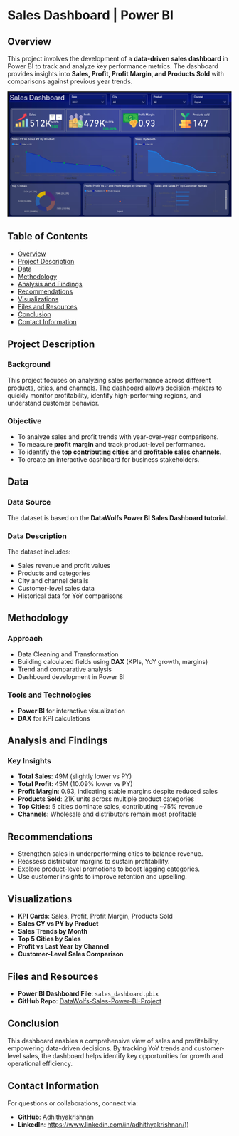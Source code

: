 # Sales Dashboard | Power BI  

## Overview  
This project involves the development of a **data-driven sales dashboard** in Power BI to track and analyze key performance metrics. The dashboard provides insights into **Sales, Profit, Profit Margin, and Products Sold** with comparisons against previous year trends.  

![Sales Dashboard Screenshot](https://raw.githubusercontent.com/Adhithyakrishnan/Sales-Power-BI-Dashboard-Project-DataWolfs/main/Dashboard%20preview)


## Table of Contents  
- [Overview](#overview)  
- [Project Description](#project-description)  
- [Data](#data)  
- [Methodology](#methodology)  
- [Analysis and Findings](#analysis-and-findings)  
- [Recommendations](#recommendations)  
- [Visualizations](#visualizations)  
- [Files and Resources](#files-and-resources)  
- [Conclusion](#conclusion)  
- [Contact Information](#contact-information)  

## Project Description  
### Background  
This project focuses on analyzing sales performance across different products, cities, and channels. The dashboard allows decision-makers to quickly monitor profitability, identify high-performing regions, and understand customer behavior.  

### Objective  
- To analyze sales and profit trends with year-over-year comparisons.  
- To measure **profit margin** and track product-level performance.  
- To identify the **top contributing cities** and **profitable sales channels**.  
- To create an interactive dashboard for business stakeholders.  

## Data  
### Data Source  
The dataset is based on the **DataWolfs Power BI Sales Dashboard tutorial**.  

### Data Description  
The dataset includes:  
- Sales revenue and profit values  
- Products and categories  
- City and channel details  
- Customer-level sales data  
- Historical data for YoY comparisons  

## Methodology  
### Approach  
- Data Cleaning and Transformation  
- Building calculated fields using **DAX** (KPIs, YoY growth, margins)  
- Trend and comparative analysis  
- Dashboard development in Power BI  

### Tools and Technologies  
- **Power BI** for interactive visualization  
- **DAX** for KPI calculations  

## Analysis and Findings  
### Key Insights  
- **Total Sales**: 49M (slightly lower vs PY)  
- **Total Profit**: 45M (10.09% lower vs PY)  
- **Profit Margin**: 0.93, indicating stable margins despite reduced sales  
- **Products Sold**: 21K units across multiple product categories  
- **Top Cities**: 5 cities dominate sales, contributing ~75% revenue  
- **Channels**: Wholesale and distributors remain most profitable  

## Recommendations  
- Strengthen sales in underperforming cities to balance revenue.  
- Reassess distributor margins to sustain profitability.  
- Explore product-level promotions to boost lagging categories.  
- Use customer insights to improve retention and upselling.  

## Visualizations  
- **KPI Cards**: Sales, Profit, Profit Margin, Products Sold  
- **Sales CY vs PY by Product**  
- **Sales Trends by Month**  
- **Top 5 Cities by Sales**  
- **Profit vs Last Year by Channel**  
- **Customer-Level Sales Comparison**  

## Files and Resources  
- **Power BI Dashboard File**: `sales_dashboard.pbix`  
- **GitHub Repo**: [DataWolfs-Sales-Power-BI-Project](https://github.com/Adhithyakrishnan/DataWolfs-Sales-Power-BI-Project)  

## Conclusion  
This dashboard enables a comprehensive view of sales and profitability, empowering data-driven decisions. By tracking YoY trends and customer-level sales, the dashboard helps identify key opportunities for growth and operational efficiency.  

## Contact Information  
For questions or collaborations, connect via:  
- **GitHub**: [Adhithyakrishnan](https://github.com/Adhithyakrishnan)  
- **LinkedIn**: https://www.linkedin.com/in/adhithyakrishnan/))  
